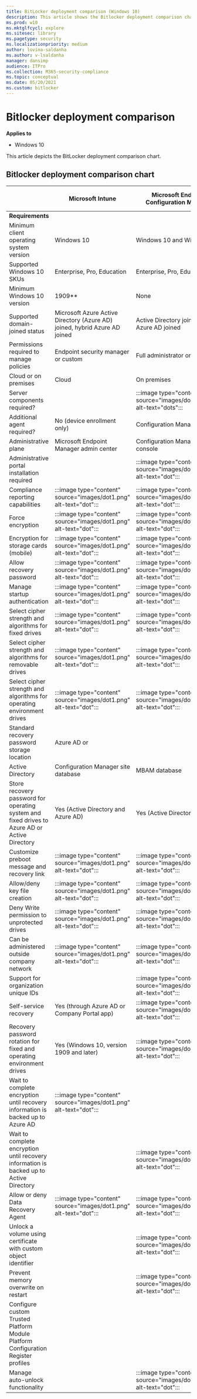 ```yaml
---
title: BitLocker deployment comparison (Windows 10)
description: This article shows the Bitlocker deployment comparison chart.
ms.prod: w10
ms.mktglfcycl: explore
ms.sitesec: library
ms.pagetype: security
ms.localizationpriority: medium
author: lovina-saldanha
ms.author: v-lsaldanha
manager: dansimp
audience: ITPro
ms.collection: M365-security-compliance
ms.topic: conceptual
ms.date: 05/20/2021
ms.custom: bitlocker
---
```


# Bitlocker deployment comparison

**Applies to**

- Windows 10

This article depicts the BitLocker deployment comparison chart.

## Bitlocker deployment comparison chart

|  |Microsoft Intune  |Microsoft Endpoint Configuration Manager  |Microsoft BitLocker Administration and Monitoring (MBAM)* |
|---------|---------|---------|---------|
|**Requirements**||||
|Minimum client operating system version     |Windows 10     | Windows 10 and Windows 8.1  | Windows 7 and later        |
|Supported Windows 10 SKUs     |    Enterprise, Pro, Education     |    Enterprise, Pro, Education     |     Enterprise    |
|Minimum Windows 10 version     |1909**   |    None     |    None     |
|Supported domain-joined status     |     Microsoft Azure Active Directory (Azure AD) joined, hybrid Azure AD joined    |   Active Directory joined, hybrid Azure AD joined      |     Active Directory joined    |
|Permissions required to manage policies     |    Endpoint security manager or custom     |   Full administrator or custom      |     Domain Admin or Delegated GPO access    |
|Cloud or on premises      |     Cloud    |  On premises     |    On premises     |
|Server components required?      |         |  :::image type="content" source="images/dot_new.png" alt-text="dots":::    |  :::image type="content" source="images/dot1.png" alt-text="dot":::       |
|Additional agent required?     |     No (device enrollment only)    |   Configuration Manager client      |     MBAM client    |
|Administrative plane     | Microsoft Endpoint Manager admin center        |    Configuration Manager console     |    Group Policy Management Console and MBAM sites     |
|Administrative portal installation required     |         |   :::image type="content" source="images/dot1.png" alt-text="dot":::    |    :::image type="content" source="images/dot1.png" alt-text="dot":::     |
|Compliance reporting capabilities     |  :::image type="content" source="images/dot1.png" alt-text="dot":::       |   :::image type="content" source="images/dot1.png" alt-text="dot":::      |  :::image type="content" source="images/dot1.png" alt-text="dot":::       |
|Force encryption     |    :::image type="content" source="images/dot1.png" alt-text="dot":::   |  :::image type="content" source="images/dot1.png" alt-text="dot":::   | :::image type="content" source="images/dot1.png" alt-text="dot":::       |
|Encryption for storage cards (mobile)      |   :::image type="content" source="images/dot1.png" alt-text="dot":::     |  :::image type="content" source="images/dot1.png" alt-text="dot":::      |         |
|Allow recovery password      |   :::image type="content" source="images/dot1.png" alt-text="dot":::      |   :::image type="content" source="images/dot1.png" alt-text="dot":::    |    :::image type="content" source="images/dot1.png" alt-text="dot":::     |
|Manage startup authentication     |   :::image type="content" source="images/dot1.png" alt-text="dot":::      |     :::image type="content" source="images/dot1.png" alt-text="dot":::    |     :::image type="content" source="images/dot1.png" alt-text="dot":::    |
|Select cipher strength and algorithms for fixed drives      |    :::image type="content" source="images/dot1.png" alt-text="dot":::     | :::image type="content" source="images/dot1.png" alt-text="dot":::      |   :::image type="content" source="images/dot1.png" alt-text="dot":::      |
|Select cipher strength and algorithms for removable drives     |   :::image type="content" source="images/dot1.png" alt-text="dot":::      |  :::image type="content" source="images/dot1.png" alt-text="dot":::       |  :::image type="content" source="images/dot1.png" alt-text="dot":::       |
|Select cipher strength and algorithms for operating environment drives     |   :::image type="content" source="images/dot1.png" alt-text="dot":::      |   :::image type="content" source="images/dot1.png" alt-text="dot":::    |   :::image type="content" source="images/dot1.png" alt-text="dot":::      |
|Standard recovery password storage location     |     Azure AD or 
Active Directory    |     Configuration Manager site database    |    MBAM database     |
|Store recovery password for operating system and fixed drives to Azure AD or Active Directory     |    Yes (Active Directory and Azure AD)     | Yes (Active Directory only)      |   Yes (Active Directory only)      |
|Customize preboot message and recovery link     | :::image type="content" source="images/dot1.png" alt-text="dot":::         | :::image type="content" source="images/dot1.png" alt-text="dot":::        |   :::image type="content" source="images/dot1.png" alt-text="dot":::      |
|Allow/deny key file creation     |  :::image type="content" source="images/dot1.png" alt-text="dot":::       |  :::image type="content" source="images/dot1.png" alt-text="dot":::     |   :::image type="content" source="images/dot1.png" alt-text="dot":::      |
|Deny Write permission to unprotected drives     |  :::image type="content" source="images/dot1.png" alt-text="dot":::       |  :::image type="content" source="images/dot1.png" alt-text="dot":::       |  :::image type="content" source="images/dot1.png" alt-text="dot":::       |
|Can be administered outside company network     |  :::image type="content" source="images/dot1.png" alt-text="dot":::       |  :::image type="content" source="images/dot1.png" alt-text="dot":::     |         |
|Support for organization unique IDs     |         |      :::image type="content" source="images/dot1.png" alt-text="dot":::   |     :::image type="content" source="images/dot1.png" alt-text="dot":::    |
|Self-service recovery      |    Yes (through Azure AD or Company Portal app)     |   :::image type="content" source="images/dot1.png" alt-text="dot":::    |    :::image type="content" source="images/dot1.png" alt-text="dot":::     |
|Recovery password rotation for fixed and operating environment drives     |   Yes (Windows 10, version 1909 and later)     |  :::image type="content" source="images/dot1.png" alt-text="dot":::       |  :::image type="content" source="images/dot1.png" alt-text="dot":::       |
|Wait to complete encryption until recovery information is backed up to Azure AD      |     :::image type="content" source="images/dot1.png" alt-text="dot":::    |       |        |
|Wait to complete encryption until recovery information is backed up to Active Directory      |         |  :::image type="content" source="images/dot1.png" alt-text="dot":::     |    :::image type="content" source="images/dot1.png" alt-text="dot":::     |
|Allow or deny Data Recovery Agent     |  :::image type="content" source="images/dot1.png" alt-text="dot":::       |  :::image type="content" source="images/dot1.png" alt-text="dot":::       |  :::image type="content" source="images/dot1.png" alt-text="dot":::       |
|Unlock a volume using certificate with custom object identifier     |         |   :::image type="content" source="images/dot1.png" alt-text="dot":::    |     :::image type="content" source="images/dot1.png" alt-text="dot":::    |
|Prevent memory overwrite on restart     |         |  :::image type="content" source="images/dot1.png" alt-text="dot":::       |  :::image type="content" source="images/dot1.png" alt-text="dot":::       |
|Configure custom Trusted Platform Module Platform Configuration Register profiles     |         |       | :::image type="content" source="images/dot1.png" alt-text="dot":::        |
|Manage auto-unlock functionality     |         |    :::image type="content" source="images/dot1.png" alt-text="dot":::     | :::image type="content" source="images/dot1.png" alt-text="dot":::        |

